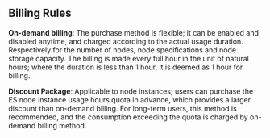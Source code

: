 ## Billing Rules
**On-demand billing**: The purchase method is flexible; it can be enabled and disabled anytime, and charged according to the actual usage duration. Respectively for the number of nodes, node specifications and node storage capacity. The billing is made every full hour in the unit of natural hours; where the duration is less than 1 hour, it is deemed as 1 hour for billing.</br>

**Discount Package**: Applicable to node instances; users can purchase the ES node instance usage hours quota in advance, which provides a larger discount than on-demand billing. For long-term users, this method is recommended, and the consumption exceeding the quota is charged by on-demand billing method.
